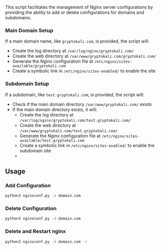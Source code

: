 This script facilitates the management of Nginx server configurations by providing the ability to add or delete configurations for domains and subdomains.

### Main Domain Setup

If a main domain name, like `gryptokali.com`, is provided, the script will:

- Create the log directory at `/var/log/nginx/gryptokali.com/`
- Create the web directory at `/var/www/gryptokali.com/gryptokali.com/`
- Generate the Nginx configuration file at `/etc/nginx/sites-available/gryptokali.com`
- Create a symbolic link in `/etc/nginx/sites-enabled/` to enable the site

### Subdomain Setup

If a subdomain, like `test.gryptokali.com`, is provided, the script will:

- Check if the main domain directory `/var/www/gryptokali.com/` exists
- If the main domain directory exists, it will:
  - Create the log directory at `/var/log/nginx/gryptokali.com/test.gryptokali.com/`
  - Create the web directory at `/var/www/gryptokali.com/test.gryptokali.com/`
  - Generate the Nginx configuration file at `/etc/nginx/sites-available/test.gryptokali.com`
  - Create a symbolic link in `/etc/nginx/sites-enabled/` to enable the subdomain site
  - 
## Usage

### Add Configuration

```bash
python3 nginxconf.py -a domain.com

```
### Delete Configuration

```bash
python3 nginxconf.py -d domain.com
```
### Delete and Restart nginx

```bash
python3 nginxconf.py -d domain.com -r
```


